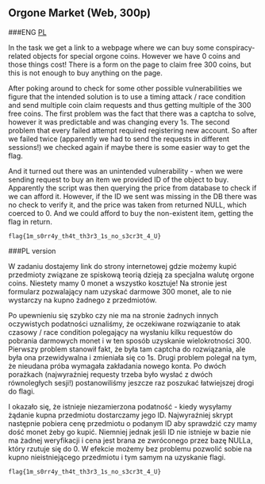 ## Orgone Market (Web, 300p)

###ENG
[PL](#pl-version)

In the task we get a link to a webpage where we can buy some conspiracy-related objects for special orgone coins.
However we have 0 coins and those things cost!
There is a form on the page to claim free 300 coins, but this is not enough to buy anything on the page.

After poking around to check for some other possible vulnerabilities we figure that the intended solution is to use a timing attack / race condition and send multiple coin claim requests and thus getting multiple of the 300 free coins.
The first problem was the fact that there was a captcha to solve, however it was predictable and was changing every 1s.
The second problem that every failed attempt required registering new account.
So after we failed twice (apparently we had to send the requests in different sessions!) we checked again if maybe there is some easier way to get the flag.

And it turned out there was an unintended vulnerability - when we were sending request to buy an item we provided ID of the object to buy.
Apparently the script was then querying the price from database to check if we can afford it. 
However, if the ID we sent was missing in the DB there was no check to verify it, and the price was taken from returned NULL, which coerced to 0.
And we could afford to buy the non-existent item, getting the flag in return.

`flag{1m_s0rr4y_th4t_th3r3_1s_no_s3cr3t_4_U}`

###PL version

W zadaniu dostajemy link do strony internetowej gdzie możemy kupić przedmioty związane ze spiskową teorią dzieją za specjalna walutę orgone coins.
Niestety mamy 0 monet a wszystko kosztuje!
Na stronie jest formularz pozwalający nam uzyskać darmowe 300 monet, ale to nie wystarczy na kupno żadnego z przedmiotów.

Po upewnieniu się szybko czy nie ma na stronie żadnych innych oczywistych podatności uznaliśmy, że oczekiwane rozwiązanie to atak czasowy / race condition polegający na wysłaniu kilku requestów do pobrania darmowych monet i w ten sposób uzyskanie wielokrotności 300.
Pierwszy problem stanowił fakt, że była tam captcha do rozwiązania, ale była ona przewidywalna i zmieniała się co 1s.
Drugi problem polegał na tym, że nieudana próba wymagała zakładania nowego konta.
Po dwóch porażkach (najwyraźniej requesty trzeba było wysłać z dwóch równoległych sesji!) postanowiliśmy jeszcze raz poszukać łatwiejszej drogi do flagi.

I okazało się, że istnieje niezamierzona podatność - kiedy wysyłamy żądanie kupna przedmiotu dostarczamy jego ID.
Najwyraźniej skrypt następnie pobiera cenę przedmiotu o podanym ID aby sprawdzić czy mamy dość monet żeby go kupić.
Niemniej jednak jeśli ID nie istnieje w bazie nie ma żadnej weryfikacji i cena jest brana ze zwróconego przez bazę NULLa, który rzutuje się do 0.
W efekcie możemy bez problemu pozwolić sobie na kupno nieistniejącego przedmiotu i tym samym na uzyskanie flagi.

`flag{1m_s0rr4y_th4t_th3r3_1s_no_s3cr3t_4_U}`
